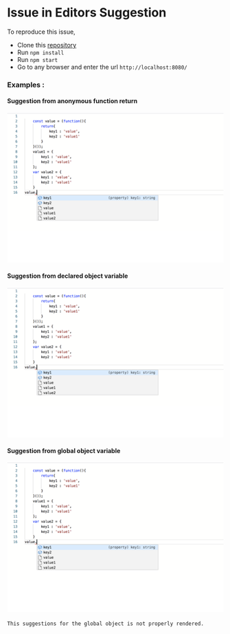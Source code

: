 # Issue in Editors Suggestion

To reproduce this issue,

- Clone this [repository](https://github.com/Pranomvignesh/monacoEditorSuggestionIssue.git)
- Run `npm install`
- Run `npm start`
- Go to any browser and enter the url `http://localhost:8080/`
  
### Examples :  
#### Suggestion from anonymous function return
![suggestion_from_anonymous_function_return](./images/value.png)

#### Suggestion from declared object variable
![suggestion_from_declared_object_variable](./images/value.png)

#### Suggestion from global object variable
![suggestion_from_global_object_variable](./images/value.png)

`This suggestions for the global object is not properly rendered.`



